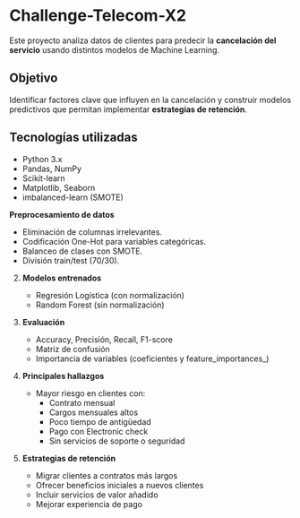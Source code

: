 # Challenge-Telecom-X2

Este proyecto analiza datos de clientes para predecir la **cancelación del servicio** usando distintos modelos de Machine Learning.

##  Objetivo
Identificar factores clave que influyen en la cancelación y construir modelos predictivos que permitan implementar **estrategias de retención**.

##  Tecnologías utilizadas
- Python 3.x
- Pandas, NumPy
- Scikit-learn
- Matplotlib, Seaborn
- imbalanced-learn (SMOTE)


**Preprocesamiento de datos**
   - Eliminación de columnas irrelevantes.
   - Codificación One-Hot para variables categóricas.
   - Balanceo de clases con SMOTE.
   - División train/test (70/30).

2. **Modelos entrenados**
   - Regresión Logística (con normalización)
   - Random Forest (sin normalización)

3. **Evaluación**
   - Accuracy, Precisión, Recall, F1-score
   - Matriz de confusión
   - Importancia de variables (coeficientes y feature_importances_)

4. **Principales hallazgos**
   - Mayor riesgo en clientes con:
     - Contrato mensual
     - Cargos mensuales altos
     - Poco tiempo de antigüedad
     - Pago con Electronic check
     - Sin servicios de soporte o seguridad

5. **Estrategias de retención**
   - Migrar clientes a contratos más largos
   - Ofrecer beneficios iniciales a nuevos clientes
   - Incluir servicios de valor añadido
   - Mejorar experiencia de pago
